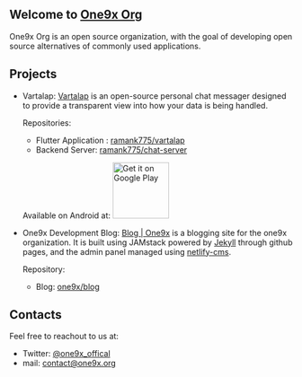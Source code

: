 ## Welcome to [One9x Org](https://www.one9x.org)

One9x Org is an open source organization, with the goal of developing open source alternatives of commonly used applications.


## Projects
- Vartalap: [Vartalap](https://vartalap.one9x.org) is an open-source personal chat messager designed to provide a transparent view into how your data is being handled.
  
  Repositories:
    - Flutter Application : [ramank775/vartalap](https://github.com/ramank775/vartalap)
    - Backend Server: [ramank775/chat-server](https://github.com/ramank775/chat-server)
  
  Available on Android at:
  <a href='https://play.google.com/store/apps/details?id=com.one9x.vartalap'><img alt='Get it on Google Play' src='https://play.google.com/intl/en_us/badges/static/images/badges/en_badge_web_generic.png' width="100" /></a>
 
- One9x Development Blog: [Blog | One9x](https://blog.one9x.org) is a blogging site for the one9x organization. 
  It is built using JAMstack powered by [Jekyll](https://github.com/jekyll/jekyll) through github pages, and the admin panel managed using [netlify-cms](https://github.com/netlify/netlify-cms).
  
  
  Repository:
    - Blog: [one9x/blog](https://github.com/one9x/blog)
    
## Contacts
Feel free to reachout to us at:
- Twitter: [@one9x_offical](https://twitter.com/one9x_offical)
- mail: [contact@one9x.org](mailto:contact@one9x.org)
